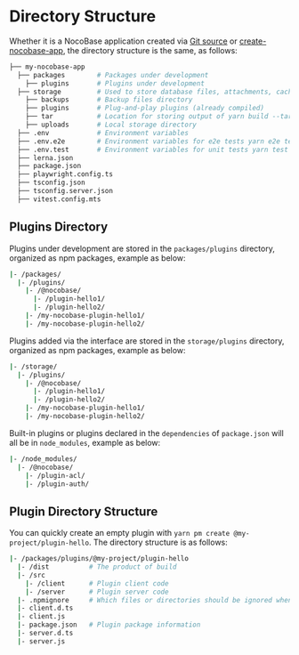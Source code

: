 # Directory Structure

Whether it is a NocoBase application created via [Git source](/welcome/getting-started/installation/git-clone) or [create-nocobase-app](/welcome/getting-started/installation/create-nocobase-app), the directory structure is the same, as follows:

```bash
├── my-nocobase-app
  ├── packages        # Packages under development
    ├── plugins       # Plugins under development
  ├── storage         # Used to store database files, attachments, cache, etc.
    ├── backups       # Backup files directory
    ├── plugins       # Plug-and-play plugins (already compiled)
    ├── tar           # Location for storing output of yarn build --tar
    ├── uploads       # Local storage directory
  ├── .env            # Environment variables
  ├── .env.e2e        # Environment variables for e2e tests yarn e2e test
  ├── .env.test       # Environment variables for unit tests yarn test
  ├── lerna.json
  ├── package.json
  ├── playwright.config.ts
  ├── tsconfig.json
  ├── tsconfig.server.json
  ├── vitest.config.mts
```

## Plugins Directory

Plugins under development are stored in the `packages/plugins` directory, organized as npm packages, example as below:

```bash
|- /packages/
  |- /plugins/
    |- /@nocobase/
      |- /plugin-hello1/
      |- /plugin-hello2/
    |- /my-nocobase-plugin-hello1/
    |- /my-nocobase-plugin-hello2/
```

Plugins added via the interface are stored in the `storage/plugins` directory, organized as npm packages, example as below:

```bash
|- /storage/
  |- /plugins/
    |- /@nocobase/
      |- /plugin-hello1/
      |- /plugin-hello2/
    |- /my-nocobase-plugin-hello1/
    |- /my-nocobase-plugin-hello2/
```

Built-in plugins or plugins declared in the `dependencies` of `package.json` will all be in `node_modules`, example as below:

```bash
|- /node_modules/
  |- /@nocobase/
    |- /plugin-acl/
    |- /plugin-auth/
```

## Plugin Directory Structure

You can quickly create an empty plugin with `yarn pm create @my-project/plugin-hello`. The directory structure is as follows:

```bash
|- /packages/plugins/@my-project/plugin-hello
  |- /dist          # The produсt of build
  |- /src
    |- /client      # Plugin client code
    |- /server      # Plugin server code
  |- .npmignore     # Which files or directories should be ignored when publishing the plugin package
  |- client.d.ts
  |- client.js
  |- package.json   # Plugin package information
  |- server.d.ts
  |- server.js
```
